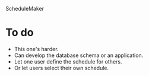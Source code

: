 ScheduleMaker 

# To do

- This one's harder. 
- Can develop the database schema or an application. 
- Let one user define the schedule for others. 
- Or let users select their own schedule.
